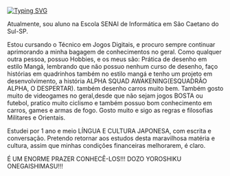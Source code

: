 <a href="https://git.io/typing-svg"><img src="https://readme-typing-svg.demolab.com?font=Protest+Revolution&weight=300&size=25&pause=1000&color=FF0240C8&random=false&width=435&lines=Konnichiwa%2C+pessoal!!!+;Me+chamo+Bruno%2C++mas...+;sou+conhecido+tamb%C3%A9m+por+Shamani.;Seja+muito+bem+vindo+ao+meu+perfil!!!;Gratid%C3%A3o+pelo+apoio.+Arigat%C3%B4!!!" alt="Typing SVG" /></a>
<div>
<p>Atualmente, sou aluno na Escola SENAI de Informática em São Caetano do Sul-SP. </p> 

<p>Estou cursando o Técnico em Jogos Digitais, e procuro sempre continuar aprimorando a minha bagagem de conhecimentos no geral.
Como qualquer outra pessoa, possuo Hobbies, e os meus são: Prática de desenho em estilo Mangá, lembrando que não possuo nenhum curso de desenho,
faço histórias em quadrinhos também no estilo mangá e tenho um projeto em desenvolvimento, a história ALPHA SQUAD AWAKENING(ESQUADRÃO ALPHA, O DESPERTAR).
  também desenho carros muito bem. Também gosto muito de videogames no geral,desde que não sejam jogos BOSTA ou futebol, pratico muito ciclismo e também possuo bom conhecimento em carros, games e armas de fogo. Gosto muito e sigo as regras e filosofias Militares e Orientais.</p>

  <p>Estudei por 1 ano e meio LÍNGUA E CULTURA JAPONESA, com escrita e conversação. Pretendo retornar aos estudos desta maravilhosa matéria e cultura, assim que minhas condições financeiras melhorarem, é claro.</p>

<div>
<p>É UM ENORME PRAZER CONHECÊ-LOS!!! DOZO YOROSHIKU ONEGAISHIMASU!!!</p>
</div>
<br>

